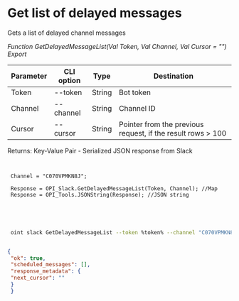 ﻿---
sidebar_position: 5
---

# Get list of delayed messages
 Gets a list of delayed channel messages


*Function GetDelayedMessageList(Val Token, Val Channel, Val Cursor = "") Export*

 | Parameter | CLI option | Type | Destination |
 |-|-|-|-|
 | Token | --token | String | Bot token |
 | Channel | --channel | String | Channel ID |
 | Cursor | --cursor | String | Pointer from the previous request, if the result rows > 100 |

 
 Returns: Key-Value Pair - Serialized JSON response from Slack

```bsl title="Code example"
	
 
 Channel = "C070VPMKN8J";
 
 Response = OPI_Slack.GetDelayedMessageList(Token, Channel); //Map
 Response = OPI_Tools.JSONString(Response); //JSON string
 

	
```

```sh title="CLI command example"
 
 oint slack GetDelayedMessageList --token %token% --channel "C070VPMKN8J" --cursor %cursor%


```


```json title="Result"

{
 "ok": true,
 "scheduled_messages": [],
 "response_metadata": {
 "next_cursor": ""
 }
 }

```
